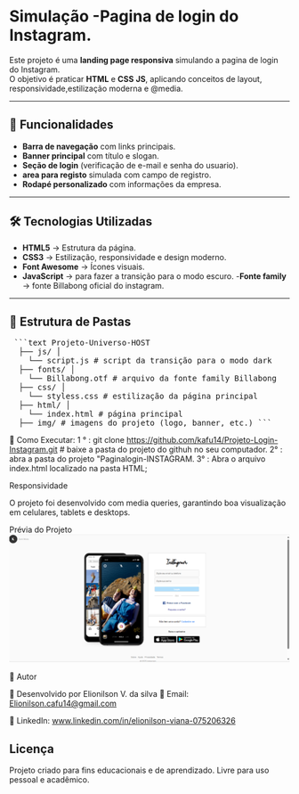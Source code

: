 # Simulação -Pagina de login do Instagram.

Este projeto é uma **landing page responsiva** simulando a pagina de login do Instagram.  
O objetivo é praticar **HTML** e **CSS** **JS**, aplicando conceitos de layout, responsividade,estilização moderna e @media.

---

## 📑 Funcionalidades

- **Barra de navegação** com links principais.  
- **Banner principal** com título e slogan.  
- **Seção de login** (verificação de e-mail e senha do usuario).  
- **area para registo** simulada com campo de registro.  
- **Rodapé personalizado** com informações da empresa.  

---

## 🛠️ Tecnologias Utilizadas

- **HTML5** → Estrutura da página.  
- **CSS3** → Estilização, responsividade e design moderno.  
- **Font Awesome** → Ícones visuais. 
- **JavaScript** → para fazer a transição para o modo escuro.
-**Fonte family** → fonte Billabong oficial do instagram.

---

## 📂 Estrutura de Pastas

<pre> ```text Projeto-Universo-HOST 
  ├── js/ │ 
    └── script.js # script da transição para o modo dark 
  ├── fonts/ │ 
    └── Billabong.otf # arquivo da fonte family Billabong 
  ├── css/ │ 
    └── styless.css # estilização da página principal
  ├── html/ │ 
    └── index.html # página principal 
  ├── img/ # imagens do projeto (logo, banner, etc.) ``` </pre>

🚀 Como Executar:
1 ° : git clone https://github.com/kafu14/Projeto-Login-Instagram.git  # baixe a pasta do projeto do githuh no seu computador.
2°  : abra a pasta do projeto "Paginalogin-INSTAGRAM.
3° : Abra o arquivo index.html localizado na pasta HTML;

Responsividade

O projeto foi desenvolvido com media queries, garantindo boa visualização em celulares, tablets e desktops.

Prévia do Projeto
![imagem do site](Paginalogin-INSTAGRAM.png)

📌 Autor

👤 Desenvolvido por Elionilson V. da silva
📧 Email: Elionilson.cafu14@gmail.com

🔗 LinkedIn: www.linkedin.com/in/elionilson-viana-075206326

## Licença

Projeto criado para fins educacionais e de aprendizado. Livre para uso pessoal e acadêmico.
